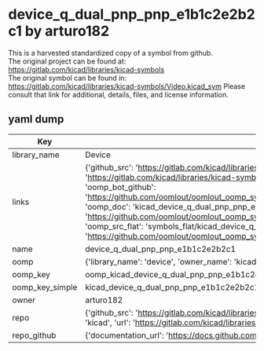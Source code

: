 # device_q_dual_pnp_pnp_e1b1c2e2b2c1 by arturo182  
This is a harvested standardized copy of a symbol from github.  
The original project can be found at:  
https://gitlab.com/kicad/libraries/kicad-symbols  
The original symbol can be found in:
https://gitlab.com/kicad/libraries/kicad-symbols/Video.kicad_sym
Please consult that link for additional, details, files, and license information.  
## yaml dump  
| Key | Value |  
| --- | --- |  
| library_name | Device |  
| links | {'github_src': 'https://gitlab.com/kicad/libraries/kicad-symbols/Video.kicad_sym', 'github_src_repo': 'https://gitlab.com/kicad/libraries/kicad-symbols', 'oomp_bot': 'kicad_device_q_dual_pnp_pnp_e1b1c2e2b2c1/working', 'oomp_bot_github': 'https://github.com/oomlout/oomlout_oomp_symbol_bot/tree/main/kicad_device_q_dual_pnp_pnp_e1b1c2e2b2c1/working', 'oomp_doc': 'kicad_device_q_dual_pnp_pnp_e1b1c2e2b2c1/working', 'oomp_doc_github': 'https://github.com/oomlout/oomlout_oomp_symbol_doc/tree/main/kicad_device_q_dual_pnp_pnp_e1b1c2e2b2c1/working', 'oomp_src_flat': 'symbols_flat/kicad_device_q_dual_pnp_pnp_e1b1c2e2b2c1/working', 'oomp_src_flat_github': 'https://github.com/oomlout/oomlout_oomp_symbol_src/tree/main/kicad_device_q_dual_pnp_pnp_e1b1c2e2b2c1/working'} |  
| name | device_q_dual_pnp_pnp_e1b1c2e2b2c1 |  
| oomp | {'library_name': 'device', 'owner_name': 'kicad', 'symbol_name': 'device_q_dual_pnp_pnp_e1b1c2e2b2c1'} |  
| oomp_key | oomp_kicad_device_q_dual_pnp_pnp_e1b1c2e2b2c1 |  
| oomp_key_simple | kicad_device_q_dual_pnp_pnp_e1b1c2e2b2c1 |  
| owner | arturo182 |  
| repo | {'github_src': 'https://gitlab.com/kicad/libraries/kicad-symbols/Video.kicad_sym', 'name': 'libraries/kicad-symbols', 'owner': 'kicad', 'url': 'https://gitlab.com/kicad/libraries/kicad-symbols'} |  
| repo_github | {'documentation_url': 'https://docs.github.com/rest/repos/repos#get-a-repository', 'message': 'Not Found'} |  

